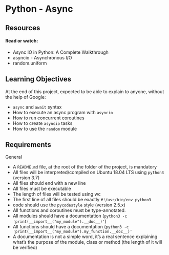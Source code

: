 # Python - Async 
## Resources

#### Read or watch:

* Async IO in Python: A Complete Walkthrough
* asyncio - Asynchronous I/O
* random.uniform

## Learning Objectives

At the end of this project, expected to be able to explain to anyone, without the help of Google:

* `async` and `await` syntax
* How to execute an async program with `asyncio`
* How to run concurrent coroutines
* How to create `asyncio` tasks
* How to use the `random` module

## Requirements
General

* A `README.md` file, at the root of the folder of the project, is mandatory
* All files will be interpreted/compiled on Ubuntu 18.04 LTS using `python3` (version 3.7)
* All files should end with a new line
* All files must be executable
* The length of files will be tested using wc
* The first line of all files should be exactly `#!/usr/bin/env python3`
* code should use the `pycodestyle` style (version 2.5.x)
* All functions and coroutines must be type-annotated.
* All modules should have a documentation (`python3 -c 'print(__import__("my_module").__doc__)'`)
* All functions should have a documentation (`python3 -c 'print(__import__("my_module").my_function.__doc__)'`
* A documentation is not a simple word, it’s a real sentence explaining what’s the purpose of the module, class or method (the length of it will be verified)
